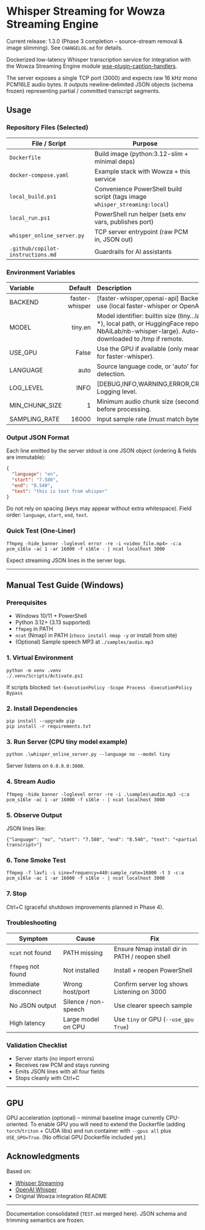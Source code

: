 # Whisper Streaming for Wowza Streaming Engine

Current release: 1.3.0 (Phase 3 completion – source-stream removal & image slimming). See `CHANGELOG.md` for details.

Dockerized low-latency Whisper transcription service for integration with the Wowza Streaming Engine module [wse-plugin-caption-handlers](https://github.com/WowzaMediaSystems/wse-plugin-caption-handlers).

The server exposes a single TCP port (3000) and expects raw 16 kHz mono PCM16LE audio bytes. It outputs newline‑delimited JSON objects (schema frozen) representing partial / committed transcript segments.

## Usage

### Repository Files (Selected)

| File / Script                     | Purpose                                                                    |
| --------------------------------- | -------------------------------------------------------------------------- |
| `Dockerfile`                      | Build image (python:3.12-slim + minimal deps)                              |
| `docker-compose.yaml`             | Example stack with Wowza + this service                                    |
| `local_build.ps1`                 | Convenience PowerShell build script (tags image `whisper_streaming:local`) |
| `local_run.ps1`                   | PowerShell run helper (sets env vars, publishes port)                      |
| `whisper_online_server.py`        | TCP server entrypoint (raw PCM in, JSON out)                               |
| `.github/copilot-instructions.md` | Guardrails for AI assistants                                               |

### Environment Variables

| Variable       |        Default | Description                                                                                                                                              |
| :------------- | -------------: | :------------------------------------------------------------------------------------------------------------------------------------------------------- |
| BACKEND        | faster-whisper | [faster-whisper,openai-api] Backend to use (local faster-whisper or OpenAI API).                                                                         |
| MODEL          |        tiny.en | Model identifier: builtin size (tiny…large-*), local path, or HuggingFace repo id (e.g. NbAiLab/nb-whisper-large). Auto-downloaded to /tmp if remote. |
| USE_GPU        |          False | Use the GPU if available (only meaningful for faster-whisper).                                                                                           |
| LANGUAGE       |           auto | Source language code, or 'auto' for detection.                                                                                                           |
| LOG_LEVEL      |           INFO | [DEBUG,INFO,WARNING,ERROR,CRITICAL] Logging level.                                                                                                       |
| MIN_CHUNK_SIZE |              1 | Minimum audio chunk size (seconds) before processing.                                                                                                    |
| SAMPLING_RATE  |          16000 | Input sample rate (must match bytes sent).                                                                                                               |

### Output JSON Format

Each line emitted by the server stdout is one JSON object (ordering & fields are immutable):

```json
{
  "language": "en",
  "start": "7.580",
  "end": "8.540",
  "text": "this is text from whisper"
}
```

Do not rely on spacing (keys may appear without extra whitespace). Field order: `language`, `start`, `end`, `text`.

### Quick Test (One-Liner)

```
ffmpeg -hide_banner -loglevel error -re -i <video_file.mp4> -c:a pcm_s16le -ac 1 -ar 16000 -f s16le - | ncat localhost 3000
```

Expect streaming JSON lines in the server logs.

---

## Manual Test Guide (Windows)

### Prerequisites

- Windows 10/11 + PowerShell
- Python 3.12+ (3.13 supported)
- `ffmpeg` in PATH
- `ncat` (Nmap) in PATH (`choco install nmap -y` or install from site)
- (Optional) Sample speech MP3 at `./samples/audio.mp3`

### 1. Virtual Environment

```
python -m venv .venv
./.venv/Scripts/Activate.ps1
```

If scripts blocked: `Set-ExecutionPolicy -Scope Process -ExecutionPolicy Bypass`

### 2. Install Dependencies

```
pip install --upgrade pip
pip install -r requirements.txt
```

### 3. Run Server (CPU tiny model example)

```
python .\whisper_online_server.py --language no --model tiny
```

Server listens on `0.0.0.0:3000`.

### 4. Stream Audio

```
ffmpeg -hide_banner -loglevel error -re -i .\samples\audio.mp3 -c:a pcm_s16le -ac 1 -ar 16000 -f s16le - | ncat localhost 3000
```

### 5. Observe Output

JSON lines like:

```
{"language": "no", "start": "7.580", "end": "8.540", "text": "<partial transcript>"}
```

### 6. Tone Smoke Test

```
ffmpeg -f lavfi -i sine=frequency=440:sample_rate=16000 -t 3 -c:a pcm_s16le -ac 1 -ar 16000 -f s16le - | ncat localhost 3000
```

### 7. Stop

Ctrl+C (graceful shutdown improvements planned in Phase 4).

### Troubleshooting

| Symptom              | Cause                | Fix                                            |
| -------------------- | -------------------- | ---------------------------------------------- |
| `ncat` not found     | PATH missing         | Ensure Nmap install dir in PATH / reopen shell |
| `ffmpeg` not found   | Not installed        | Install + reopen PowerShell                    |
| Immediate disconnect | Wrong host/port      | Confirm server log shows Listening on 3000     |
| No JSON output       | Silence / non-speech | Use clearer speech sample                      |
| High latency         | Large model on CPU   | Use `tiny` or GPU (`--use_gpu True`)           |

### Validation Checklist

- Server starts (no import errors)
- Receives raw PCM and stays running
- Emits JSON lines with all four fields
- Stops cleanly with Ctrl+C

---

## GPU

GPU acceleration (optional) – minimal baseline image currently CPU-oriented. To enable GPU you will need to extend the Dockerfile (adding `torch`/`triton` + CUDA libs) and run container with `--gpus all` plus `USE_GPU=True`. (No official GPU Dockerfile included yet.)

## Acknowledgments

Based on:

- [Whisper Streaming](https://github.com/ufal/whisper_streaming)
- [OpenAI Whisper](https://github.com/openai/whisper)
- Original Wowza integration README

---

Documentation consolidated (`TEST.md` merged here). JSON schema and trimming semantics are frozen.
